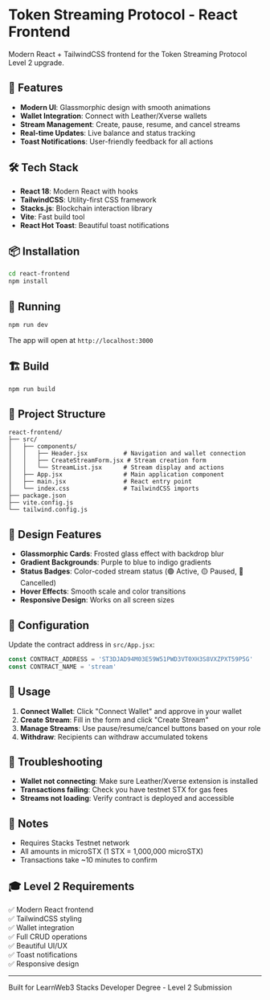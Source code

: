 # Token Streaming Protocol - React Frontend

Modern React + TailwindCSS frontend for the Token Streaming Protocol Level 2 upgrade.

## 🚀 Features

- **Modern UI**: Glassmorphic design with smooth animations
- **Wallet Integration**: Connect with Leather/Xverse wallets
- **Stream Management**: Create, pause, resume, and cancel streams
- **Real-time Updates**: Live balance and status tracking
- **Toast Notifications**: User-friendly feedback for all actions

## 🛠️ Tech Stack

- **React 18**: Modern React with hooks
- **TailwindCSS**: Utility-first CSS framework
- **Stacks.js**: Blockchain interaction library
- **Vite**: Fast build tool
- **React Hot Toast**: Beautiful toast notifications

## 📦 Installation

```bash
cd react-frontend
npm install
```

## 🏃 Running

```bash
npm run dev
```

The app will open at `http://localhost:3000`

## 🏗️ Build

```bash
npm run build
```

## 📁 Project Structure

```
react-frontend/
├── src/
│   ├── components/
│   │   ├── Header.jsx          # Navigation and wallet connection
│   │   ├── CreateStreamForm.jsx # Stream creation form
│   │   └── StreamList.jsx      # Stream display and actions
│   ├── App.jsx                 # Main application component
│   ├── main.jsx                # React entry point
│   └── index.css               # TailwindCSS imports
├── package.json
├── vite.config.js
└── tailwind.config.js
```

## 🎨 Design Features

- **Glassmorphic Cards**: Frosted glass effect with backdrop blur
- **Gradient Backgrounds**: Purple to blue to indigo gradients
- **Status Badges**: Color-coded stream status (🟢 Active, 🟡 Paused, 🔴 Cancelled)
- **Hover Effects**: Smooth scale and color transitions
- **Responsive Design**: Works on all screen sizes

## 🔧 Configuration

Update the contract address in `src/App.jsx`:

```javascript
const CONTRACT_ADDRESS = 'ST3DJAD94M03E59W51PWD3VT0XH3S8VXZPXT59P5G'
const CONTRACT_NAME = 'stream'
```

## 🎯 Usage

1. **Connect Wallet**: Click "Connect Wallet" and approve in your wallet
2. **Create Stream**: Fill in the form and click "Create Stream"
3. **Manage Streams**: Use pause/resume/cancel buttons based on your role
4. **Withdraw**: Recipients can withdraw accumulated tokens

## 🐛 Troubleshooting

- **Wallet not connecting**: Make sure Leather/Xverse extension is installed
- **Transactions failing**: Check you have testnet STX for gas fees
- **Streams not loading**: Verify contract is deployed and accessible

## 📝 Notes

- Requires Stacks Testnet network
- All amounts in microSTX (1 STX = 1,000,000 microSTX)
- Transactions take ~10 minutes to confirm

## 🎓 Level 2 Requirements

✅ Modern React frontend  
✅ TailwindCSS styling  
✅ Wallet integration  
✅ Full CRUD operations  
✅ Beautiful UI/UX  
✅ Toast notifications  
✅ Responsive design  

---

Built for LearnWeb3 Stacks Developer Degree - Level 2 Submission
